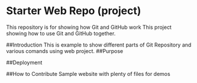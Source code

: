 # Starter Web Repo (project)

This repository is for showing how Git and GitHub work
This project showing how to use Git and GitHub together.

##Introduction
This is example to show different parts of Git Repository and various comands using web project. 
##Purpose

##Deployment

##How to Contribute
Sample website with plenty of files for demos